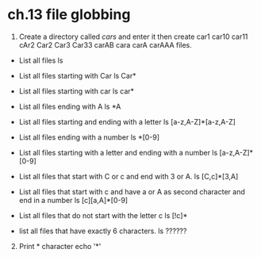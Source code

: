# ch.13  file globbing
1. Create a directory called *cars* and enter it then create  car1 car10 car11 cAr2 Car2 Car3 Car33 carAB cara carA carAAA files.

- List all files 
ls

- List all files starting with Car 
ls Car*

- List all files starting with car
ls car*

- List all files ending with A
ls *A

- List all files starting and ending with a letter
ls [a-z,A-Z]*[a-z,A-Z]

- List all files ending with a number
ls *[0-9]

- List all files starting with a letter and ending with a number
ls [a-z,A-Z]*[0-9]

- List all files that start with C or c and end with 3 or A.
ls [C,c]*[3,A]

- List all files that start with c and have a or A as second character and end
in a number
ls [c][a,A]*[0-9]

- List all files that do not start with the letter c
ls [!c]*

- list all files that have exactly 6 characters.
ls ??????

2. Print * character 
echo '*'



